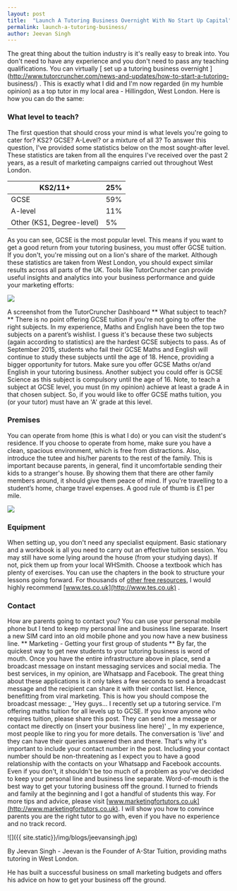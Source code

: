 ```yaml
---
layout: post
title:  "Launch A Tutoring Business Overnight With No Start Up Capital"
permalink: launch-a-tutoring-business/
author: Jeevan Singh
---
```

The great thing about the tuition industry is it's really easy to break into.
You don't need to have any experience and you don't need to pass any teaching
qualifications. You can virtually [ set up a tutoring business overnight
](http://www.tutorcruncher.com/news-and-updates/how-to-start-a-tutoring-
business/) . This is exactly what I did and I'm now regarded (in my humble
opinion) as a top tutor in my local area - Hillingdon, West London. Here is
how you can do the same: 

### What level to teach?

The first question
that should cross your mind is what levels you're going to cater for? KS2?
GCSE? A-Level? or a mixture of all 3? To answer this question, I've provided
some statistics below on the most sought-after level. These statistics are
taken from all the enquires I've received over the past 2 years, as a result
of marketing campaigns carried out throughout West London.  

KS2/11+  |  25%  
---|---  
GCSE  |  59%  
A-level  |  11%  
Other (KS1, Degree-level)  |  5%  

As you can see, GCSE is the most popular level. This means if you want to get
a good return from your tutoring business, you must offer GCSE tuition. If you
don't, you're missing out on a lion's share of the market. Although these
statistics are taken from West London, you should expect similar results
across all parts of the UK. Tools like TutorCruncher can provide useful
insights and analytics into your business performance and guide your marketing
efforts:

<div class="img-holder full-width">
   <img src="{{ site.static}}/img/blogs/tutorcruncher-graph.jpg" alt-text="TutorCruncher Graph"/>
</div>

A screenshot from the TutorCruncher Dashboard ** What subject to
teach? ** There is no point offering GCSE tuition if you're not going to offer
the right subjects. In my experience, Maths and English have been the top two
subjects on a parent’s wishlist. I guess it's because these two subjects
(again according to statistics) are the hardest GCSE subjects to pass. As of
September 2015, students who fail their GCSE Maths and English will continue
to study these subjects until the age of 18. Hence, providing a bigger
opportunity for tutors. Make sure you offer GCSE Maths or/and English in your
tutoring business. Another subject you could offer is GCSE Science as this
subject is compulsory until the age of 16. Note, to teach a subject at GCSE
level, you must (in my opinion) achieve at least a grade A in that chosen
subject. So, if you would like to offer GCSE maths tuition, you (or your
tutor) must have an 'A' grade at this level. 

### Premises

You can operate
from home (this is what I do) or you can visit the student's residence. If you
choose to operate from home, make sure you have a clean, spacious environment,
which is free from distractions. Also, introduce the tutee and his/her parents
to the rest of the family. This is important because parents, in general, find
it uncomfortable sending their kids to a stranger's house. By showing them
that there are other family members around, it should give them peace of mind.
If you're travelling to a student’s home, charge travel expenses. A good rule
of thumb is £1 per mile.

<div class="img-holder full-width">
   <img src="{{ site.static}}/img/blogs/TutorCruncher-Workspace-1024x688.png" alt-text="TutorCruncher Workspace"/>
</div>

### Equipment

When setting up, you don't need any specialist equipment. Basic stationary
and a workbook is all you need to carry out an effective tuition session. You
may still have some lying around the house (from your studying days). If not,
pick them up from your local WHSmith. Choose a textbook which has plenty of
exercises. You can use the chapters in the book to structure your lessons
going forward. For thousands of 
[other free resources](http://www.tutorcruncher.com/modernising-tutoring-business-operations/), 
I would highly recommend [www.tes.co.uk](http://www.tes.co.uk) . 

### Contact

How are parents going to contact you? You can use your personal mobile phone
but I tend to keep my personal line and business line separate. Insert a new
SIM card into an old mobile phone and you now have a new business line. **
Marketing - Getting your first group of students ** By far, the quickest way
to get new students to your tutoring business is word of mouth. Once you have
the entire infrastructure above in place, send a broadcast message on instant
messaging services and social media. The best services, in my opinion, are
Whatsapp and Facebook. The great thing about these applications is it only
takes a few seconds to send a broadcast message and the recipient can share it
with their contact list. Hence, benefitting from viral marketing. This is how
you should compose the broadcast message: _ 'Hey guys... I recently set up a
tutoring service. I'm offering maths tuition for all levels up to GCSE. If you
know anyone who requires tuition, please share this post. They can send me a
message or contact me directly on (insert your business line here)' _ In my
experience, most people like to ring you for more details. The conversation is
'live' and they can have their queries answered then and there. That's why
it's important to include your contact number in the post. Including your
contact number should be non-threatening as I expect you to have a good
relationship with the contacts on your Whatsapp and Facebook accounts. Even if
you don't, it shouldn't be too much of a problem as you've decided to keep
your personal line and business line separate. Word-of-mouth is the best way
to get your tutoring business off the ground. I turned to friends and family
at the beginning and I got a handful of students this way. For more tips and
advice, please visit 
[www.marketingfortutors.co.uk](http://www.marketingfortutors.co.uk). 
I will show you how to convince
parents you are the right tutor to go with, even if you have no experience and
no track record.

![]({{ site.static}}/img/blogs/jeevansingh.jpg)

By Jeevan Singh - Jeevan is the Founder of A-Star Tuition, providing maths tutoring in West London.

He has built a successful business on small marketing budgets and offers his
advice on how to get your business off the ground.